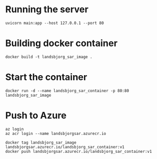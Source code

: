 # Running the server
```
uvicorn main:app --host 127.0.0.1 --port 80
```
# Building docker container
```
docker build -t landsbjorg_sar_image .
```
# Start the container
```
docker run -d --name landsbjorg_sar_container -p 80:80 landsbjorg_sar_image
```
# Push to Azure
```
az login
az acr login --name landsbjorgsar.azurecr.io

docker tag landsbjorg_sar_image landsbjorgsar.azurecr.io/landsbjorg_sar_container:v1
docker push landsbjorgsar.azurecr.io/landsbjorg_sar_container:v1
```
